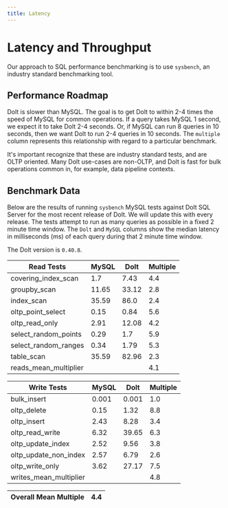 ```yaml
---
title: Latency
---
```


# Latency and Throughput

Our approach to SQL performance benchmarking is to use `sysbench`, an
industry standard benchmarking tool.

## Performance Roadmap

Dolt is slower than MySQL. The goal is to get Dolt to within 2-4 times
the speed of MySQL for common operations. If a query takes MySQL 1
second, we expect it to take Dolt 2-4 seconds. Or, if MySQL can run 8
queries in 10 seconds, then we want Dolt to run 2-4 queries in 10
seconds. The `multiple` column represents this relationship with
regard to a particular benchmark.

It's important recognize that these are industry standard tests, and
are OLTP oriented. Many Dolt use-cases are non-OLTP, and Dolt is fast
for bulk operations common in, for example, data pipeline contexts.

## Benchmark Data

Below are the results of running `sysbench` MySQL tests against Dolt
SQL Server for the most recent release of Dolt. We will update this
with every release. The tests attempt to run as many queries as
possible in a fixed 2 minute time window. The `Dolt` and `MySQL`
columns show the median latency in milliseconds (ms) of each query 
during that 2 minute time window.

The Dolt version is `0.40.8`.
<!-- START_LATENCY_RESULTS_TABLE -->
|       Read Tests        | MySQL | Dolt  | Multiple |
|-------------------------|-------|-------|----------|
| covering\_index\_scan   |   1.7 |  7.43 |      4.4 |
| groupby\_scan           | 11.65 | 33.12 |      2.8 |
| index\_scan             | 35.59 |  86.0 |      2.4 |
| oltp\_point\_select     |  0.15 |  0.84 |      5.6 |
| oltp\_read\_only        |  2.91 | 12.08 |      4.2 |
| select\_random\_points  |  0.29 |   1.7 |      5.9 |
| select\_random\_ranges  |  0.34 |  1.79 |      5.3 |
| table\_scan             | 35.59 | 82.96 |      2.3 |
| reads\_mean\_multiplier |       |       |      4.1 |

|       Write Tests        | MySQL | Dolt  | Multiple |
|--------------------------|-------|-------|----------|
| bulk\_insert             | 0.001 | 0.001 |      1.0 |
| oltp\_delete             |  0.15 |  1.32 |      8.8 |
| oltp\_insert             |  2.43 |  8.28 |      3.4 |
| oltp\_read\_write        |  6.32 | 39.65 |      6.3 |
| oltp\_update\_index      |  2.52 |  9.56 |      3.8 |
| oltp\_update\_non\_index |  2.57 |  6.79 |      2.6 |
| oltp\_write\_only        |  3.62 | 27.17 |      7.5 |
| writes\_mean\_multiplier |       |       |      4.8 |

| Overall Mean Multiple | 4.4 |
|-----------------------|-----|
<!-- END_LATENCY_RESULTS_TABLE -->
<br/>
